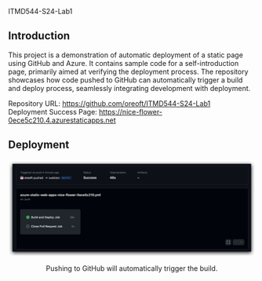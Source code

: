 ITMD544-S24-Lab1

## Introduction

This project is a demonstration of automatic deployment of a static page using GitHub and Azure. It contains sample code
for a self-introduction page, primarily aimed at verifying the deployment process. The repository showcases how code
pushed to GitHub can automatically trigger a build and deploy process, seamlessly integrating development with
deployment.

Repository URL: https://github.com/oreoft/ITMD544-S24-Lab1
<br>
Deployment Success Page: https://nice-flower-0ece5c210.4.azurestaticapps.net


## Deployment
![img.png](img.png)
<center>Pushing to GitHub will automatically trigger the build.</center>




